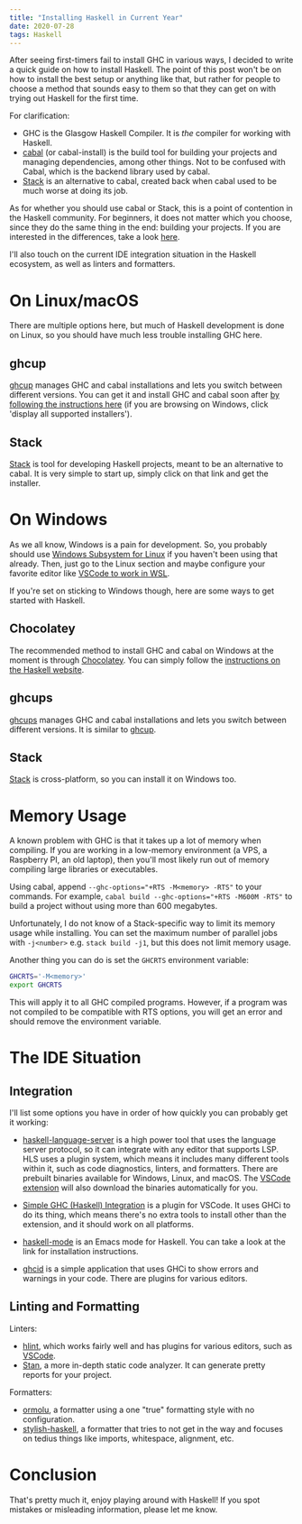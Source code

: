 ```yaml
---
title: "Installing Haskell in Current Year"
date: 2020-07-28
tags: Haskell
---
```


After seeing first-timers fail to install GHC in various ways, I decided to write a quick guide on how to install Haskell. The point of this post won't be on how to install the best setup or anything like that, but rather for people to choose a method that sounds easy to them so that they can get on with trying out Haskell for the first time.  

For clarification:

- GHC is the Glasgow Haskell Compiler. It is *the* compiler for working with Haskell.
- [cabal](https://cabal.readthedocs.io/) (or cabal-install) is the build tool for building your projects and managing dependencies, among other things. Not to be confused with Cabal, which is the backend library used by cabal.
- [Stack](https://docs.haskellstack.org/en/stable/README/) is an alternative to cabal, created back when cabal used to be much worse at doing its job.

As for whether you should use cabal or Stack, this is a point of contention in the Haskell community. For beginners, it does not matter which you choose, since they do the same thing in the end: building your projects. If you are interested in the differences, take a look [here](https://gist.github.com/merijn/8152d561fb8b011f9313c48d876ceb07).  

I'll also touch on the current IDE integration situation in the Haskell ecosystem, as well as linters and formatters.  

# On Linux/macOS

There are multiple options here, but much of Haskell development is done on Linux, so you should have much less trouble installing GHC here.  

## ghcup

[ghcup](https://gitlab.haskell.org/haskell/ghcup-hs) manages GHC and cabal installations and lets you switch between different versions. You can get it and install GHC and cabal soon after [by following the instructions here](https://www.haskell.org/ghcup/#) (if you are browsing on Windows, click 'display all supported installers').  

## Stack

[Stack](https://docs.haskellstack.org/en/stable/README/) is tool for developing Haskell projects, meant to be an alternative to cabal. It is very simple to start up, simply click on that link and get the installer.  

# On Windows

As we all know, Windows is a pain for development. So, you probably should use [Windows Subsystem for Linux](https://docs.microsoft.com/en-us/windows/wsl/) if you haven't been using that already. Then, just go to the Linux section and maybe configure your favorite editor like [VSCode to work in WSL](https://code.visualstudio.com/docs/remote/wsl).  

If you're set on sticking to Windows though, here are some ways to get started with Haskell.  

## Chocolatey

The recommended method to install GHC and cabal on Windows at the moment is through [Chocolatey](https://chocolatey.org/). You can simply follow the [instructions on the Haskell website](https://www.haskell.org/platform/windows.html).  

## ghcups

[ghcups](https://github.com/kakkun61/ghcups) manages GHC and cabal installations and lets you switch between different versions. It is similar to [ghcup](https://gitlab.haskell.org/haskell/ghcup-hs).  

## Stack

[Stack](https://docs.haskellstack.org/en/stable/README/) is cross-platform, so you can install it on Windows too.  

# Memory Usage

A known problem with GHC is that it takes up a lot of memory when compiling. If you are working in a low-memory environment (a VPS, a Raspberry PI, an old laptop), then you'll most likely run out of memory compiling large libraries or executables.  

Using cabal, append `--ghc-options="+RTS -M<memory> -RTS"` to your commands. For example, `cabal build --ghc-options="+RTS -M600M -RTS"` to build a project without using more than 600 megabytes.  

Unfortunately, I do not know of a Stack-specific way to limit its memory usage while installing. You can set the maximum number of parallel jobs with `-j<number>` e.g. `stack build -j1`, but this does not limit memory usage.  

Another thing you can do is set the `GHCRTS` environment variable:  

```sh
GHCRTS='-M<memory>'
export GHCRTS
```

This will apply it to all GHC compiled programs. However, if a program was not compiled to be compatible with RTS options, you will get an error and should remove the environment variable.  

# The IDE Situation

## Integration

I'll list some options you have in order of how quickly you can probably get it working:  

- [haskell-language-server](https://github.com/haskell/haskell-language-server) is a high power tool that uses the language server protocol, so it can integrate with any editor that supports LSP. HLS uses a plugin system, which means it includes many different tools within it, such as code diagnostics, linters, and formatters. There are prebuilt binaries available for Windows, Linux, and macOS. The [VSCode extension](https://marketplace.visualstudio.com/items?itemName=haskell.haskell) will also download the binaries automatically for you.

- [Simple GHC (Haskell) Integration](https://marketplace.visualstudio.com/items?itemName=dramforever.vscode-ghc-simple) is a plugin for VSCode. It uses GHCi to do its thing, which means there's no extra tools to install other than the extension, and it should work on all platforms.

- [haskell-mode](https://github.com/haskell/haskell-mode) is an Emacs mode for Haskell. You can take a look at the link for installation instructions.

- [ghcid](https://github.com/ndmitchell/ghcid) is a simple application that uses GHCi to show errors and warnings in your code. There are plugins for various editors.

## Linting and Formatting

Linters:  

- [hlint](https://github.com/ndmitchell/hlint), which works fairly well and has plugins for various editors, such as [VSCode](https://marketplace.visualstudio.com/items?itemName=hoovercj.haskell-linter).
- [Stan](https://github.com/kowainik/stan), a more in-depth static code analyzer. It can generate pretty reports for your project.

Formatters:  

- [ormolu](https://github.com/tweag/ormolu), a formatter using a one "true" formatting style with no configuration.
- [stylish-haskell](https://github.com/jaspervdj/stylish-haskell), a formatter that tries to not get in the way and focuses on tedius things like imports, whitespace, alignment, etc.

# Conclusion

That's pretty much it, enjoy playing around with Haskell! If you spot mistakes or misleading information, please let me know.  
